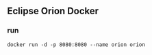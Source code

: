 Eclipse Orion Docker
---------------------
### run
```
docker run -d -p 8080:8080 --name orion orion
```